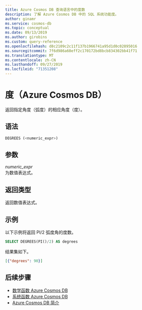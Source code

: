 ```yaml
---
title: Azure Cosmos DB 查询语言中的度数
description: 了解 Azure Cosmos DB 中的 SQL 系统功能度。
author: ginamr
ms.service: cosmos-db
ms.topic: conceptual
ms.date: 09/13/2019
ms.author: girobins
ms.custom: query-reference
ms.openlocfilehash: d8c2109c2c11f137b1966741a95d1d0c02895016
ms.sourcegitcommit: 7f6d986a60eff2c170172bd8bcb834302bb41f71
ms.translationtype: MT
ms.contentlocale: zh-CN
ms.lasthandoff: 09/27/2019
ms.locfileid: "71351208"
---
```

# <a name="degrees-azure-cosmos-db"></a>度（Azure Cosmos DB）
 返回指定角度（弧度）的相应角度（度）。  
  
## <a name="syntax"></a>语法
  
```sql
DEGREES (<numeric_expr>)  
```  
  
## <a name="arguments"></a>参数
  
*numeric_expr*  
   为数值表达式。  
  
## <a name="return-types"></a>返回类型
  
  返回数值表达式。  
  
## <a name="examples"></a>示例
  
  以下示例将返回 PI/2 弧度角的度数。  
  
```sql
SELECT DEGREES(PI()/2) AS degrees  
```  
  
 结果集如下。  
  
```json
[{"degrees": 90}]  
```  

## <a name="next-steps"></a>后续步骤

- [数学函数 Azure Cosmos DB](sql-query-mathematical-functions.md)
- [系统函数 Azure Cosmos DB](sql-query-system-functions.md)
- [Azure Cosmos DB 简介](introduction.md)
